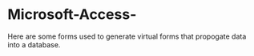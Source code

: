 # Microsoft-Access-

Here are some forms used to generate virtual forms that propogate data into a database. 

